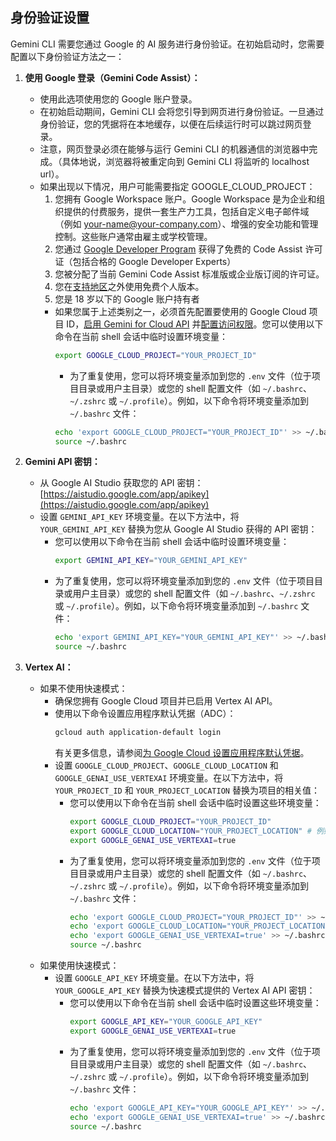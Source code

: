 ## 身份验证设置

Gemini CLI 需要您通过 Google 的 AI 服务进行身份验证。在初始启动时，您需要配置以下身份验证方法之一：

1. **使用 Google 登录（Gemini Code Assist）：**

   - 使用此选项使用您的 Google 账户登录。
   - 在初始启动期间，Gemini CLI 会将您引导到网页进行身份验证。一旦通过身份验证，您的凭据将在本地缓存，以便在后续运行时可以跳过网页登录。
   - 注意，网页登录必须在能够与运行 Gemini CLI 的机器通信的浏览器中完成。（具体地说，浏览器将被重定向到 Gemini CLI 将监听的 localhost url）。
   - <a id="workspace-gca">如果出现以下情况，用户可能需要指定 GOOGLE_CLOUD_PROJECT：</a>
     1. 您拥有 Google Workspace 账户。Google Workspace 是为企业和组织提供的付费服务，提供一套生产力工具，包括自定义电子邮件域（例如 your-name@your-company.com）、增强的安全功能和管理控制。这些账户通常由雇主或学校管理。
     1. 您通过 [Google Developer Program](https://developers.google.com/program/plans-and-pricing) 获得了免费的 Code Assist 许可证（包括合格的 Google Developer Experts）
     1. 您被分配了当前 Gemini Code Assist 标准版或企业版订阅的许可证。
     1. 您在[支持地区](https://developers.google.com/gemini-code-assist/resources/available-locations)之外使用免费个人版本。
     1. 您是 18 岁以下的 Google 账户持有者
     - 如果您属于上述类别之一，必须首先配置要使用的 Google Cloud 项目 ID，[启用 Gemini for Cloud API](https://cloud.google.com/gemini/docs/discover/set-up-gemini#enable-api) 并[配置访问权限](https://cloud.google.com/gemini/docs/discover/set-up-gemini#grant-iam)。您可以使用以下命令在当前 shell 会话中临时设置环境变量：
       ```bash
       export GOOGLE_CLOUD_PROJECT="YOUR_PROJECT_ID"
       ```
       - 为了重复使用，您可以将环境变量添加到您的 `.env` 文件（位于项目目录或用户主目录）或您的 shell 配置文件（如 `~/.bashrc`、`~/.zshrc` 或 `~/.profile`）。例如，以下命令将环境变量添加到 `~/.bashrc` 文件：
       ```bash
       echo 'export GOOGLE_CLOUD_PROJECT="YOUR_PROJECT_ID"' >> ~/.bashrc
       source ~/.bashrc
       ```

2. **<a id="gemini-api-key"></a>Gemini API 密钥：**

   - 从 Google AI Studio 获取您的 API 密钥：[https://aistudio.google.com/app/apikey](https://aistudio.google.com/app/apikey)
   - 设置 `GEMINI_API_KEY` 环境变量。在以下方法中，将 `YOUR_GEMINI_API_KEY` 替换为您从 Google AI Studio 获得的 API 密钥：
     - 您可以使用以下命令在当前 shell 会话中临时设置环境变量：
       ```bash
       export GEMINI_API_KEY="YOUR_GEMINI_API_KEY"
       ```
     - 为了重复使用，您可以将环境变量添加到您的 `.env` 文件（位于项目目录或用户主目录）或您的 shell 配置文件（如 `~/.bashrc`、`~/.zshrc` 或 `~/.profile`）。例如，以下命令将环境变量添加到 `~/.bashrc` 文件：
       ```bash
       echo 'export GEMINI_API_KEY="YOUR_GEMINI_API_KEY"' >> ~/.bashrc
       source ~/.bashrc
       ```

3. **Vertex AI：**
   - 如果不使用快速模式：
     - 确保您拥有 Google Cloud 项目并已启用 Vertex AI API。
     - 使用以下命令设置应用程序默认凭据（ADC）：
       ```bash
       gcloud auth application-default login
       ```
       有关更多信息，请参阅[为 Google Cloud 设置应用程序默认凭据](https://cloud.google.com/docs/authentication/provide-credentials-adc)。
     - 设置 `GOOGLE_CLOUD_PROJECT`、`GOOGLE_CLOUD_LOCATION` 和 `GOOGLE_GENAI_USE_VERTEXAI` 环境变量。在以下方法中，将 `YOUR_PROJECT_ID` 和 `YOUR_PROJECT_LOCATION` 替换为项目的相关值：
       - 您可以使用以下命令在当前 shell 会话中临时设置这些环境变量：
         ```bash
         export GOOGLE_CLOUD_PROJECT="YOUR_PROJECT_ID"
         export GOOGLE_CLOUD_LOCATION="YOUR_PROJECT_LOCATION" # 例如，us-central1
         export GOOGLE_GENAI_USE_VERTEXAI=true
         ```
       - 为了重复使用，您可以将环境变量添加到您的 `.env` 文件（位于项目目录或用户主目录）或您的 shell 配置文件（如 `~/.bashrc`、`~/.zshrc` 或 `~/.profile`）。例如，以下命令将环境变量添加到 `~/.bashrc` 文件：
         ```bash
         echo 'export GOOGLE_CLOUD_PROJECT="YOUR_PROJECT_ID"' >> ~/.bashrc
         echo 'export GOOGLE_CLOUD_LOCATION="YOUR_PROJECT_LOCATION"' >> ~/.bashrc
         echo 'export GOOGLE_GENAI_USE_VERTEXAI=true' >> ~/.bashrc
         source ~/.bashrc
         ```
   - 如果使用快速模式：
     - 设置 `GOOGLE_API_KEY` 环境变量。在以下方法中，将 `YOUR_GOOGLE_API_KEY` 替换为快速模式提供的 Vertex AI API 密钥：
       - 您可以使用以下命令在当前 shell 会话中临时设置这些环境变量：
         ```bash
         export GOOGLE_API_KEY="YOUR_GOOGLE_API_KEY"
         export GOOGLE_GENAI_USE_VERTEXAI=true
         ```
       - 为了重复使用，您可以将环境变量添加到您的 `.env` 文件（位于项目目录或用户主目录）或您的 shell 配置文件（如 `~/.bashrc`、`~/.zshrc` 或 `~/.profile`）。例如，以下命令将环境变量添加到 `~/.bashrc` 文件：
         ```bash
         echo 'export GOOGLE_API_KEY="YOUR_GOOGLE_API_KEY"' >> ~/.bashrc
         echo 'export GOOGLE_GENAI_USE_VERTEXAI=true' >> ~/.bashrc
         source ~/.bashrc
         ```